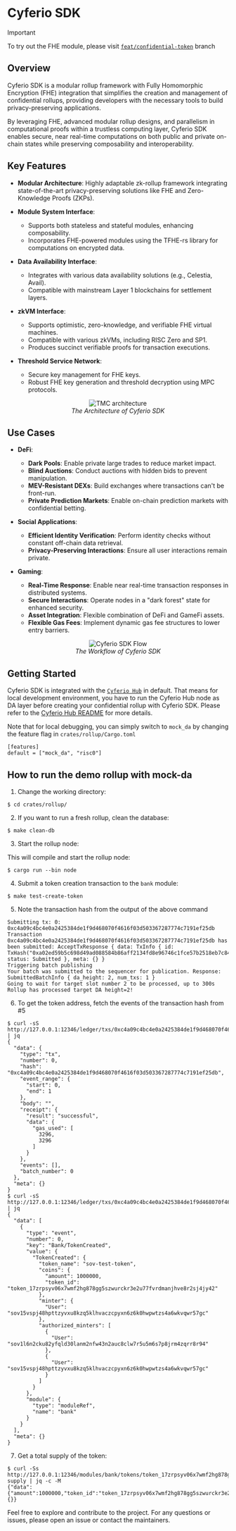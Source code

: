 # Cyferio SDK

> [!IMPORTANT]  
> To try out the FHE module, please visit [`feat/confidential-token`](https://github.com/cyferio-labs/cyferio-sdk/tree/feat/confidential-token) branch

## Overview

Cyferio SDK is a modular rollup framework with Fully Homomorphic Encryption (FHE) integration that simplifies the creation and management of confidential rollups, providing developers with the necessary tools to build privacy-preserving applications.

By leveraging FHE, advanced modular rollup designs, and parallelism in computational proofs within a trustless computing layer, Cyferio SDK enables secure, near real-time computations on both public and private on-chain states while preserving composability and interoperability.

## Key Features

- **Modular Architecture**: Highly adaptable zk-rollup framework integrating state-of-the-art privacy-preserving solutions like FHE and Zero-Knowledge Proofs (ZKPs).
  
- **Module System Interface**:
  - Supports both stateless and stateful modules, enhancing composability.
  - Incorporates FHE-powered modules using the TFHE-rs library for computations on encrypted data.

- **Data Availability Interface**:
  - Integrates with various data availability solutions (e.g., Celestia, Avail).
  - Compatible with mainstream Layer 1 blockchains for settlement layers.

- **zkVM Interface**:
  - Supports optimistic, zero-knowledge, and verifiable FHE virtual machines.
  - Compatible with various zkVMs, including RISC Zero and SP1.
  - Produces succinct verifiable proofs for transaction executions.

- **Threshold Service Network**:
  - Secure key management for FHE keys.
  - Robust FHE key generation and threshold decryption using MPC protocols.

<p align="center">
 <img src="assets/Cyferio SDK Arch.png" alt="TMC architecture"/>
    <br>
    <em>The Architecture of Cyferio SDK</em>
</p>

## Use Cases

- **DeFi**:
  - **Dark Pools**: Enable private large trades to reduce market impact.
  - **Blind Auctions**: Conduct auctions with hidden bids to prevent manipulation.
  - **MEV-Resistant DEXs**: Build exchanges where transactions can't be front-run.
  - **Private Prediction Markets**: Enable on-chain prediction markets with confidential betting.

- **Social Applications**:
  - **Efficient Identity Verification**: Perform identity checks without constant off-chain data retrieval.
  - **Privacy-Preserving Interactions**: Ensure all user interactions remain private.

- **Gaming**:
  - **Real-Time Response**: Enable near real-time transaction responses in distributed systems.
  - **Secure Interactions**: Operate nodes in a "dark forest" state for enhanced security.
  - **Asset Integration**: Flexible combination of DeFi and GameFi assets.
  - **Flexible Gas Fees**: Implement dynamic gas fee structures to lower entry barriers.

<p align="center">
 <img src="assets/Cyferio SDK Flow.png" alt="Cyferio SDK Flow"/>
    <br>
    <em>The Workflow of Cyferio SDK</em>
</p>

## Getting Started

Cyferio SDK is integrated with the [`Cyferio Hub`](https://github.com/cyferio-labs/cyferio-hub-node) in default. That means for local development environment, you have to run the Cyferio Hub node as DA layer before creating your confidential rollup with Cyferio SDK. Please refer to the [Cyferio Hub README](https://github.com/cyferio-labs/cyferio-hub-node/blob/main/README.md) for more details.

Note that for local debugging, you can simply switch to `mock_da` by changing the feature flag in `crates/rollup/Cargo.toml`

```
[features]
default = ["mock_da", "risc0"]
```

## How to run the demo rollup with mock-da

1. Change the working directory:

```shell,test-ci
$ cd crates/rollup/
```

2. If you want to run a fresh rollup, clean the database:

```sh,test-ci
$ make clean-db
```

3. Start the rollup node:

This will compile and start the rollup node:

```shell,test-ci,bashtestmd:long-running,bashtestmd:wait-until=RPC
$ cargo run --bin node
```

4. Submit a token creation transaction to the `bank` module:

```sh,test-ci
$ make test-create-token
```

5. Note the transaction hash from the output of the above command

```text
Submitting tx: 0: 0xc4a09c4bc4e0a2425384de1f9d468070f4616f03d503367287774c7191ef25db
Transaction 0xc4a09c4bc4e0a2425384de1f9d468070f4616f03d503367287774c7191ef25db has been submitted: AcceptTxResponse { data: TxInfo { id: TxHash("0xa02ed59b5c698d49ad088584b86aff2134fd8e96746c1fce57b2518eb7c843e2"), status: Submitted }, meta: {} }
Triggering batch publishing
Your batch was submitted to the sequencer for publication. Response: SubmittedBatchInfo { da_height: 2, num_txs: 1 }
Going to wait for target slot number 2 to be processed, up to 300s
Rollup has processed target DA height=2!
```

6. To get the token address, fetch the events of the transaction hash from #5

```bash,test-ci
$ curl -sS http://127.0.0.1:12346/ledger/txs/0xc4a09c4bc4e0a2425384de1f9d468070f4616f03d503367287774c7191ef25db | jq
{
  "data": {
    "type": "tx",
    "number": 0,
    "hash": "0xc4a09c4bc4e0a2425384de1f9d468070f4616f03d503367287774c7191ef25db",
    "event_range": {
      "start": 0,
      "end": 1
    },
    "body": "",
    "receipt": {
      "result": "successful",
      "data": {
        "gas_used": [
          3296,
          3296
        ]
      }
    },
    "events": [],
    "batch_number": 0
  },
  "meta": {}
}
$ curl -sS http://127.0.0.1:12346/ledger/txs/0xc4a09c4bc4e0a2425384de1f9d468070f4616f03d503367287774c7191ef25db/events | jq
{
  "data": [
    {
      "type": "event",
      "number": 0,
      "key": "Bank/TokenCreated",
      "value": {
        "TokenCreated": {
          "token_name": "sov-test-token",
          "coins": {
            "amount": 1000000,
            "token_id": "token_17zrpsyv06x7wmf2hg878gg5szwurckr3e2u77fvrdmanjhve8r2sj4jy42"
          },
          "minter": {
            "User": "sov15vspj48hpttzyvxu8kzq5klhvaczcpyxn6z6k0hwpwtzs4a6wkvqwr57gc"
          },
          "authorized_minters": [
            {
              "User": "sov1l6n2cku82yfqld30lanm2nfw43n2auc8clw7r5u5m6s7p8jrm4zqrr8r94"
            },
            {
              "User": "sov15vspj48hpttzyvxu8kzq5klhvaczcpyxn6z6k0hwpwtzs4a6wkvqwr57gc"
            }
          ]
        }
      },
      "module": {
        "type": "moduleRef",
        "name": "bank"
      }
    }
  ],
  "meta": {}
}
```

7. Get a total supply of the token:

```bash,test-ci,bashtestmd:compare-output
$ curl -Ss http://127.0.0.1:12346/modules/bank/tokens/token_17zrpsyv06x7wmf2hg878gg5szwurckr3e2u77fvrdmanjhve8r2sj4jy42/total-supply | jq -c -M
{"data":{"amount":1000000,"token_id":"token_17zrpsyv06x7wmf2hg878gg5szwurckr3e2u77fvrdmanjhve8r2sj4jy42"},"meta":{}}
```

Feel free to explore and contribute to the project. For any questions or issues, please open an issue or contact the maintainers.
